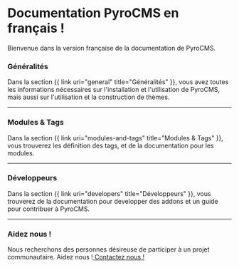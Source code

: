 # Documentation PyroCMS en français !

<div class="intro">
<p class="flarge muted">Bienvenue dans la version française de la documentation de PyroCMS.</p>
</div>

<h3>Généralités</h3>
<p class="flarge muted">Dans la section {{ link uri="general" title="Généralités" }}, vous avez toutes les informations nécessaires sur l'installation et l'utilisation de PyroCMS, mais aussi sur l'utilisation et la construction de thèmes. </p>

<hr>

<h3>Modules &amp; Tags</h3>
<p class="flarge muted">Dans la section {{ link uri="modules-and-tags" title="Modules &amp; Tags" }}, vous trouverez les définition des tags, et de la documentation pour les modules.</p>

<hr>

<h3>Développeurs</h3>
<p class="flarge muted">Dans la section {{ link uri="developers" title="Développeurs" }}, vous trouverez de la documentation pour developper des addons et un guide pour contribuer à PyroCMS.</p>

<hr>

<h3>Aidez nous !</h3>
<p class="flarge muted">Nous recherchons des personnes désireuse de participer à un projet communautaire. Aidez nous !<a href="http://www.pyrocms.fr/contact"> Contactez nous !</a></p>

<!--


<div class="one_quarter last">
<h3>PyroCMS Pro</h3>
<p class="flarge muted">Dans la section {{ link uri="pyrocms-pro" title="PyroCMS Pro" }}, vous trouverez toute la documentation spécifique à PyroCMS Pro.</p>
</div> -->